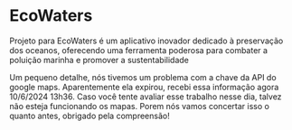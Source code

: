 # EcoWaters
Projeto para EcoWaters é um aplicativo inovador dedicado à preservação dos oceanos, oferecendo uma ferramenta poderosa para combater a poluição marinha e promover a sustentabilidade


Um pequeno detalhe, nós tivemos um problema com a chave da API do google maps. Aparentemente ela expirou, recebi essa informação agora 10/6/2024 13h36.
Caso você tente avaliar esse trabalho nesse dia, talvez não esteja funcionando os mapas. Porem nós vamos concertar isso o quanto antes, obrigado pela compreensão!
